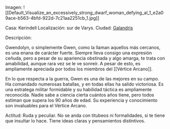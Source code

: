 Imagen:
	![[Default_Visualize_an_excessively_strong_dwarf_woman_defying_al_1_e2a09ace-b563-4bfd-922d-7c21aa2251cb_1.jpg]]

Casa: Kerindell
Localización: sur de Varys.
Ciudad: <u>Galandris</u>

Descripción:

Gwendolyn, o simplemente Gwen, como la llaman aquellos más cercanos, es una enana de carácter fuerte. Siempre lleva consigo una expresión ceñuda, pero a pesar de su apariencia obstinada y algo amarga, te trata con amabilidad, aunque rara vez se le ve sonreír. A pesar de esto, es ampliamente apreciada por todos los miembros del [[Vértice Arcano]].

En lo que respecta a la guerra, Gwen es una de las mejores en su campo. Ha comandado numerosas batallas, y en todas ellas ha salido victoriosa. Es una estratega militar formidable y su habilidad táctica es ampliamente reconocida. Nadie sabe a ciencia cierta cuántos años tiene, pero todos estiman que supera los 90 años de edad. Su experiencia y conocimiento son invaluables para el Vértice Arcano.

Actitud:
	Ruda y peculiar. No se anda con titubeos ni formalidades, si te tiene que insultar lo hace. Tiene ideas claras y pensamientos distintivos.